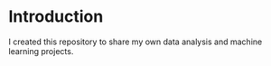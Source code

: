 # Introduction
I created this repository to share my own data analysis and machine learning projects.

